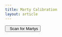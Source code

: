 ```yaml
---
title: Marty Calibration
layout: article
---
```


<script src="https://cdn.robotical.io/static/js/marty.js"></script>

<script src="https://ajax.googleapis.com/ajax/libs/jquery/3.2.1/jquery.min.js"></script>
<script src="https://cdn.robotical.io/static/js/martyScan.js"></script>
<script type="text/javascript">

// Need to disable Raven + Sentry first:
try {
  Raven.uninstall();
} catch (e) {
  console.log(e);
}

martylist = [];
function scanForMartys(){
    $('#MartyList').empty();
    $('#MartyList').append("<span class=\"bitbigger tt muted\">Scanning for Martys &nbsp; <i class=\"fa fa-spin fa-spinner\"></i></span>");
    scanRange("192.168.0", martylist);
    setTimeout(listMartys, 5000);
}

function listMartys(){
    $('#MartyList').empty();
    if (martylist.length){
        for (var m in martylist){
            //$('#MartyList').append("Found <b>" + martylist[m][1] + "</b> on the IP: " + martylist[m][0] + ". <a href=\"#\" onlick=\"calibrate('" + martylist[m][0] + "', '" + martylist[m][1] + "');\">Calibrate?</a><br /><a onclick=\"console.log('hello');\">hello</a>");
            $('#MartyList').append("Found <b>" + martylist[m][1] + "</b> on the IP: " + martylist[m][0] + ". <button class=\"btn smaller success\" onclick=\"calibrateMarty('" + martylist[m][0] + "', '" + martylist[m][1] + "', -1);\">Calibrate</button><br />");
        }
    } else {
        $('#MartyList').append("No Martys found :-(<br><button class=\"btn complement\" onclick=\"console.log('scanning...');scanForMartys();\">Re-scan?</button><br><br>Or add by IP: <input type=\"text\" id=\"martyIp\"> <button class=\"btn\" onclick=\"add_marty_by_ip();\">Add</button>");
    }
}


var mlist = [];
function addMartyCallback(){
    if (mlist.length > 0){
        calibrateMarty(mlist[0][0], mlist[0][1], -1);
    } else {
        var ip = document.getElementById("martyIp").value;
        $('#MartyList').empty();
        $('#MartyList').append("No Marty found at" + ip + " :-(. <button class=\"btn warning\" onclick=\"console.log('scanning...');scanForMartys();\">Re-scan?</button><br />Or add by IP: <input type=\"text\" id=\"martyIp\"> <button class=\"btn\" onclick=\"add_marty_by_ip();\">Add</button>");
    }
}

function add_marty_by_ip(){
    mlist = [];
    sendRequest(document.getElementById("martyIp").value, mlist);
    setTimeout(addMartyCallback, 3000);
}

var m;
function calibrateMarty(ip, name, stage){
    document.getElementById("calibration").style.visibility = 'visible';
    switch (stage){
        case -1:
            document.getElementById("calibrationWarning").style.visibility = "visible";
            setTimeout(function(){calibrateMarty(ip, name, 0);}, 2000);
            break;
        case 0:
            m = new Marty(ip, name);
            // allow time for connection
            setTimeout(function(){calibrateMarty(ip, name, 1);}, 1000);
            break;
        case 1:
            document.getElementById("calibrationWarning").style.visibility = "hidden";
            // TODO: check for successful connection
            m.enable_motors();
            m.hello();
            m.lifelike_behaviours(false);
            m.fall_protection(false);
            setTimeout(function(){calibrateMarty(ip, name, 2);}, 100);
            break;
        case 2:
            for (let i=0; i<9; i++){        
                var sname = "mp" + i;
                var enabled = m.get_sensor("enabled" + i);
                var mp = m.get_sensor(sname);
                if (enabled == false){
                    m.enable_motors();
                    if (mp != null){
                        m.move_joint(i, mp);
                    } else {
                        m.move_joint(i, 0);
                    }
                    mp = "disabled!";
                }
                document.getElementById(sname).innerHTML = mp;
            }
            document.getElementById("chatter").innerHTML = m.get_sensor("chatter");
            setTimeout(function(){calibrateMarty(ip, name, 2);}, 100);
            break;
    }

}

function adjustJoint(id, amount){
    var oldPos = m.get_sensor("mp" + id);
    if (oldPos === null){
        setTimeout(function(){adjustJoint(id, amount);}, 200);
        return;
    }
    m.move_joint(id, oldPos + amount);
    return;
}

//scanForMartys();
</script>

<p>
    <div id="MartyList" class="text-center">
      <button onclick="scanForMartys();" class="btn bitbigger rounded"><i class="fa fa-fw fa-search"></i> &nbsp; Scan for Martys</button>
    </div>
</p>

<div style="text-align:center;visibility:hidden" id="calibrationWarning">
    <div class="alert danger tag"><b>Warning!</b><br />Marty might move quickly - please move fingers away!</div>
</div>
<p>
<div id="calibration" style="visibility:hidden">
    Calibration:
        <span id="martyname"></span>
<br />
<table>
    <tr>
        <td>Left hip: </td>
        <td width="100"><span id="mp0">waiting...</span></td>
        <td class="smaller">
            <button onclick="adjustJoint(0,-5)" class="btn smaller">-5</button>
            <button onclick="adjustJoint(0, -1);" class="btn smaller">-1</button> /
            <button onclick="adjustJoint(0,1)" class="btn smaller">+1</button>
            <button onclick="adjustJoint(0,5)" class="btn smaller">+5</button> <br /></td>
    </tr>
    <tr>
        <td>Left twist: </td>
        <td><span id="mp1">waiting...</span></td>
        <td class="smaller">
            <button onclick="adjustJoint(1,-5)" class="btn smaller">-5</button>
            <button onclick="adjustJoint(1, -1);" class="btn smaller">-1</button> /
            <button onclick="adjustJoint(1,1)" class="btn smaller">+1</button>
            <button onclick="adjustJoint(1,5)" class="btn smaller">+5</button> <br /></td>
        </td>
    </tr>
    <tr>
        <td>Left knee: </td>
        <td><span id="mp2">waiting...</span> </td>
        <td class="smaller">
            <button onclick="adjustJoint(2,-5)" class="btn smaller">-5</button>
            <button onclick="adjustJoint(2, -1);" class="btn smaller">-1</button> /
            <button onclick="adjustJoint(2,1)" class="btn smaller">+1</button>
            <button onclick="adjustJoint(2,5)" class="btn smaller">+5</button> <br /></td>
        </td>
    </tr>
    <tr>
        <td>Right hip: </td>
        <td><span id="mp3">waiting...</span></td>
        <td class="smaller">
            <button onclick="adjustJoint(3,-5)" class="btn smaller">-5</button>
            <button onclick="adjustJoint(3, -1);" class="btn smaller">-1</button> /
            <button onclick="adjustJoint(3,1)" class="btn smaller">+1</button>
            <button onclick="adjustJoint(3,5)" class="btn smaller">+5</button> <br /></td>
        </td>
    </tr>
    <tr>
        <td>Right twist: </td>
        <td><span id="mp4">waiting...</span></td>
        <td class="smaller">
            <button onclick="adjustJoint(4,-5)" class="btn smaller">-5</button>
            <button onclick="adjustJoint(4, -1);" class="btn smaller">-1</button> /
            <button onclick="adjustJoint(4,1)" class="btn smaller">+1</button>
            <button onclick="adjustJoint(4,5)" class="btn smaller">+5</button> <br /></td>
        </td>
    </tr>
    <tr>
        <td>Right knee: </td>
        <td><span id="mp5">waiting...</span></td>
        <td class="smaller">
            <button onclick="adjustJoint(5,-5)" class="btn smaller">-5</button>
            <button onclick="adjustJoint(5, -1);" class="btn smaller">-1</button> /
            <button onclick="adjustJoint(5,1)" class="btn smaller">+1</button>
            <button onclick="adjustJoint(5,5)" class="btn smaller">+5</button> <br /></td>
        </td>
    </tr>
    <tr>
        <td>Left arm: </td>
        <td><span id="mp6">waiting...</span></td>
        <td class="smaller">
            <button onclick="adjustJoint(6,-5)" class="btn smaller">-5</button>
            <button onclick="adjustJoint(6, -1);" class="btn smaller">-1</button> /
            <button onclick="adjustJoint(6,1)" class="btn smaller">+1</button>
            <button onclick="adjustJoint(6,5)" class="btn smaller">+5</button> <br /></td>
        </td>
    </tr>
    <tr>
        <td>Right arm:</td>
        <td><span id="mp7">waiting...</span></td>
        <td class="smaller">
            <button onclick="adjustJoint(7,-5)" class="btn smaller">-5</button>
            <button onclick="adjustJoint(7, -1);" class="btn smaller">-1</button> /
            <button onclick="adjustJoint(7,1)" class="btn smaller">+1</button>
            <button onclick="adjustJoint(7,5)" class="btn smaller">+5</button>
        </td>
    </tr>
    <tr>
        <td><b class="text-danger">DO NOT MOVE EYES BY HAND</b><br>Eyes: </td>
        <td><span id="mp8">waiting...</span> </td>
        <td class="smaller">
            <button onclick="adjustJoint(8,-5)" class="btn smaller">-5</button>
            <button onclick="adjustJoint(8, -1);" class="btn smaller">-1</button> /
            <button onclick="adjustJoint(8,1)" class="btn smaller">+1</button>
            <button onclick="adjustJoint(8,5)" class="btn smaller">+5</button> <br /></td>
        </td>
    </tr>
</table>
</p>
<p>
Chatter: <span id="chatter">waiting...</span>
</p>
<button class="btn success" onclick="m.save_calibration()"><i class="fa fa-fw fa-check"></i> &nbsp; Save Calibration!</button>

<p>
    <button class="btn complement" onclick="m.walk(2, 0, 1500, 50);">Walk Forward</button> <button class="btn complement" onclick="m.stand_straight(2000);">Zero joints</button>
</p>
</div>

